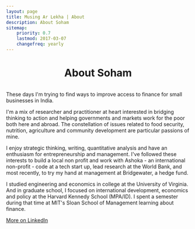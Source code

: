 ```yaml
---
layout: page
title: Musing Ar Lekha | About
description: About Soham
sitemap:
    priority: 0.7
    lastmod: 2017-03-07
    changefreq: yearly
---
```

<center>
<h1>About Soham</h1>
<img src="{{ "/images/soham.jpg" | site.url }}" alt="" />
</center>

These days I'm trying to find ways to improve access to finance for small businesses in India.

I'm a mix of researcher and practitioner at heart interested in bridging thinking to action and helping governments and markets work for the poor both here and abroad. The constellation of issues related to food security, nutrition, agriculture and community development are particular passions of mine.

I enjoy strategic thinking, writing, quantitative analysis and have an enthusiasm for entrepreneurship and management. I've followed these interests to build a local non profit and work with Ashoka - an international non-profit - code at a tech start up, lead research at the World Bank, and most recently, to try my hand at management at Bridgewater, a hedge fund.

I studied engineering and economics in college at the University of Virginia. And in graduate school, I focused on international development, economics and policy at the Harvard Kennedy School (MPA/ID). I spent a semester during that time at MIT's Sloan School of Management learning about finance.

[More on LinkedIn](http://linkedin.com/in/sohamsen/)
